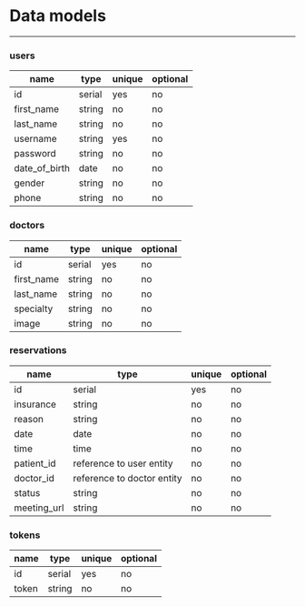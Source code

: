 # Data models

---

### users

| name          | type                     | unique | optional |
| ------------- | ------------------------ | ------ | -------- |
| id            | serial                   | yes    | no       |
| first_name    | string                   | no     | no       |
| last_name     | string                   | no     | no       |
| username      | string                   | yes    | no       |
| password      | string                   | no     | no       |
| date_of_birth | date                     | no     | no       |
| gender        | string                   | no     | no       |
| phone         | string                   | no     | no       |

### doctors

| name          | type                     | unique | optional |
| ------------- | ------------------------ | ------ | -------- |
| id            | serial                   | yes    | no       |
| first_name    | string                   | no     | no       |
| last_name     | string                   | no     | no       |
| specialty     | string                   | no     | no       |
| image         | string                   | no     | no       |

### reservations

| name          | type                       | unique | optional |
| ------------- | -------------------------- | ------ | -------- |
| id            | serial                     | yes    | no       |
| insurance     | string                     | no     | no       |
| reason        | string                     | no     | no       |
| date          | date                       | no     | no       |
| time          | time                       | no     | no       |
| patient_id    | reference to user entity   | no     | no       |
| doctor_id     | reference to doctor entity | no     | no       |
| status        | string                     | no     | no       |
| meeting_url   | string                     | no     | no       |

### tokens

| name          | type                     | unique | optional |
| ------------- | ------------------------ | ------ | -------- |
| id            | serial                   | yes    | no       |
| token         | string                   | no     | no       |
